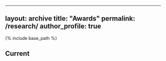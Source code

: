 
---
layout: archive
title: "Awards"
permalink: /research/
author_profile: true
---
{% include base_path %}


## Current

